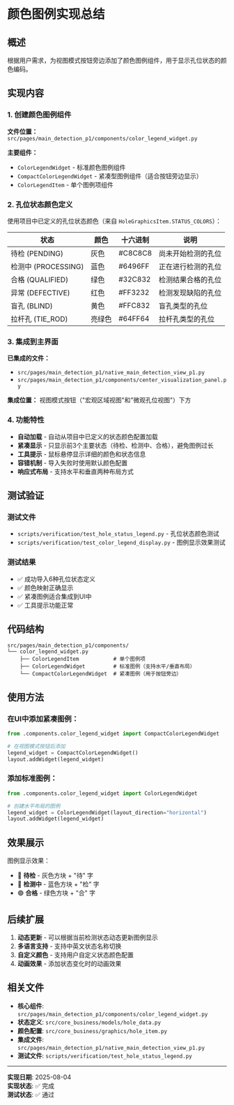 # 颜色图例实现总结

## 概述

根据用户需求，为视图模式按钮旁边添加了颜色图例组件，用于显示孔位状态的颜色编码。

## 实现内容

### 1. 创建颜色图例组件

**文件位置：** `src/pages/main_detection_p1/components/color_legend_widget.py`

**主要组件：**
- `ColorLegendWidget` - 标准颜色图例组件
- `CompactColorLegendWidget` - 紧凑型图例组件（适合按钮旁边显示）
- `ColorLegendItem` - 单个图例项组件

### 2. 孔位状态颜色定义

使用项目中已定义的孔位状态颜色（来自 `HoleGraphicsItem.STATUS_COLORS`）：

| 状态 | 颜色 | 十六进制 | 说明 |
|------|------|----------|------|
| 待检 (PENDING) | 灰色 | #C8C8C8 | 尚未开始检测的孔位 |
| 检测中 (PROCESSING) | 蓝色 | #6496FF | 正在进行检测的孔位 |
| 合格 (QUALIFIED) | 绿色 | #32C832 | 检测结果合格的孔位 |
| 异常 (DEFECTIVE) | 红色 | #FF3232 | 检测发现缺陷的孔位 |
| 盲孔 (BLIND) | 黄色 | #FFC832 | 盲孔类型的孔位 |
| 拉杆孔 (TIE_ROD) | 亮绿色 | #64FF64 | 拉杆孔类型的孔位 |

### 3. 集成到主界面

**已集成的文件：**
- `src/pages/main_detection_p1/native_main_detection_view_p1.py`
- `src/pages/main_detection_p1/components/center_visualization_panel.py`

**集成位置：** 视图模式按钮（"宏观区域视图"和"微观孔位视图"）下方

### 4. 功能特性

- **自动加载** - 自动从项目中已定义的状态颜色配置加载
- **紧凑显示** - 只显示前3个主要状态（待检、检测中、合格），避免图例过长
- **工具提示** - 鼠标悬停显示详细的颜色和状态信息
- **容错机制** - 导入失败时使用默认颜色配置
- **响应式布局** - 支持水平和垂直两种布局方式

## 测试验证

### 测试文件
- `scripts/verification/test_hole_status_legend.py` - 孔位状态颜色测试
- `scripts/verification/test_color_legend_display.py` - 图例显示效果测试

### 测试结果
- ✅ 成功导入6种孔位状态定义
- ✅ 颜色映射正确显示
- ✅ 紧凑图例适合集成到UI中
- ✅ 工具提示功能正常

## 代码结构

```
src/pages/main_detection_p1/components/
└── color_legend_widget.py
    ├── ColorLegendItem           # 单个图例项
    ├── ColorLegendWidget         # 标准图例（支持水平/垂直布局）
    └── CompactColorLegendWidget  # 紧凑图例（用于按钮旁边）
```

## 使用方法

### 在UI中添加紧凑图例：

```python
from .components.color_legend_widget import CompactColorLegendWidget

# 在视图模式按钮后添加
legend_widget = CompactColorLegendWidget()
layout.addWidget(legend_widget)
```

### 添加标准图例：

```python
from .components.color_legend_widget import ColorLegendWidget

# 创建水平布局的图例
legend_widget = ColorLegendWidget(layout_direction="horizontal")
layout.addWidget(legend_widget)
```

## 效果展示

图例显示效果：
- 🔳 **待检** - 灰色方块 + "待" 字
- 🔵 **检测中** - 蓝色方块 + "检" 字  
- 🟢 **合格** - 绿色方块 + "合" 字

## 后续扩展

1. **动态更新** - 可以根据当前检测状态动态更新图例显示
2. **多语言支持** - 支持中英文状态名称切换
3. **自定义颜色** - 支持用户自定义状态颜色配置
4. **动画效果** - 添加状态变化时的动画效果

## 相关文件

- **核心组件**: `src/pages/main_detection_p1/components/color_legend_widget.py`
- **状态定义**: `src/core_business/models/hole_data.py`
- **颜色配置**: `src/core_business/graphics/hole_item.py`
- **集成文件**: `src/pages/main_detection_p1/native_main_detection_view_p1.py`
- **测试文件**: `scripts/verification/test_hole_status_legend.py`

---

**实现日期**: 2025-08-04  
**实现状态**: ✅ 完成  
**测试状态**: ✅ 通过